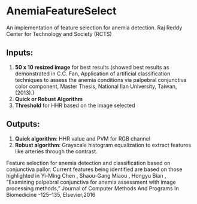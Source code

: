 # AnemiaFeatureSelect
An implementation of feature selection for anemia detection. Raj Reddy Center for Technology and Society (RCTS) 
## Inputs: 
1. **50 x 10 resized image** for best results (showed best results as demonstrated in C.C. Fan, Application of artificial classification techniques to assess the anemia conditions via 
palpebral conjunctiva color component, Master Thesis, National Ilan University, Taiwan, 
(2013).)
2. **Quick or Robust Algorithm**
3. **Threshold** for HHR based on the image selected

## Outputs:
1. **Quick algorithm**: HHR value and PVM for RGB channel
2. **Robust algorithm**: Grayscale histogram equalization to extract features like arteries through the contrast.

Feature selection for anemia detection and classification based on conjunctiva pallor.
Current features being identified are based on those highlighted in  Yi-Ming Chen , Shaou-Gang Miaou , Hongyu Bian , “Examining palpebral conjunctiva for anemia assessment with image processing methods,” Journal of Computer Methods And Programs In Biomedicine -125–135, Elsevier,2016

